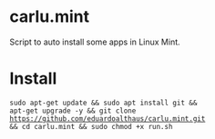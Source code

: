 # carlu.mint
Script to auto install some apps in Linux Mint.  
  
# Install  
<code>sudo apt-get update && sudo apt install git && apt-get upgrade -y && git clone https://github.com/eduardoalthaus/carlu.mint.git && cd carlu.mint && sudo chmod +x run.sh</code>
